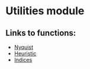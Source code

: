 # Utilities module

## Links to functions:
- [Nyquist](nyquist.md)
- [Heuristic](heuristic.md)
- [Indices](indices.md)
